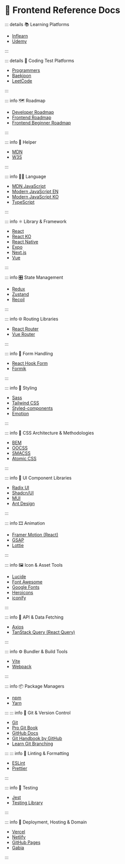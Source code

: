# 📑 Frontend Reference Docs

::: details 📚 Learning Platforms

- [Inflearn](https://www.inflearn.com/)
- [Udemy](https://www.udemy.com/)

:::

::: details 🧠 Coding Test Platforms

- [Programmers](https://school.programmers.co.kr/)
- [Baekjoon](https://www.acmicpc.net/)
- [LeetCode](https://leetcode.com/)

:::

::: info 🗺️ Roadmap

- [Developer Roadmap](https://github.com/kamranahmedse/developer-roadmap?tab=readme-ov-file)
- [Frontend Roadmap](https://roadmap.sh/frontend)
- [Frontend Beginner Roadmap](https://roadmap.sh/frontend?r=frontend-beginner)

:::

::: info 💊 Helper

- [MDN](https://developer.mozilla.org/ko/)
- [W3S](https://www.w3schools.com/)

:::

::: info 👩‍💻 Language

- [MDN JavaScript](https://developer.mozilla.org/ko/docs/Web/JavaScript)
- [Modern JavaScript EN](https://javascript.info/)
- [Modern JavaScript KO](https://ko.javascript.info/)
- [TypeScript](https://www.typescriptlang.org/ko/docs/handbook/intro.html)

:::

::: info ⚛️ Library & Framework

- [React](https://react.dev/)
- [React KO](https://ko.react.dev/)
- [React Native](https://reactnative.dev/)
- [Expo](https://docs.expo.dev/)
- [Next.js](https://nextjs.org/docs)
- [Vue](https://vuejs.org/guide/introduction.html)

:::

::: info 🎛 State Management

- [Redux](https://redux.js.org/)
- [Zustand](https://zustand.docs.pmnd.rs/getting-started/introduction)
- [Recoil](https://recoiljs.org/docs/introduction/getting-started/)

:::

::: info 🌐 Routing Libraries

- [React Router](https://reactrouter.com/en/main)
- [Vue Router](https://router.vuejs.org/)

:::

::: info 📝 Form Handling

- [React Hook Form](https://react-hook-form.com/)
- [Formik](https://formik.org/)

:::

::: info 🎨 Styling

- [Sass](https://sass-lang.com/documentation)
- [Tailwind CSS](https://tailwindcss.com/docs/installation/using-vite)
- [Styled-components](https://styled-components.com/docs)
- [Emotion](https://emotion.sh/docs/introduction)

:::

::: info 🧱 CSS Architecture & Methodologies

- [BEM](https://getbem.com/introduction/)
- [OOCSS](https://github.com/stubbornella/oocss/wiki)
- [SMACSS](https://smacss.com/)
- [Atomic CSS](https://acss.io/)

:::

::: info 🧱 UI Component Libraries

- [Radix UI](https://www.radix-ui.com/docs/primitives/overview/introduction)
- [Shadcn/UI](https://ui.shadcn.dev/)
- [MUI](https://mui.com/)
- [Ant Design](https://ant.design/)

:::

::: info 🎞 Animation

- [Framer Motion (React)](https://www.framer.com/motion/)
- [GSAP](https://gsap.com/docs/v3/)
- [Lottie](https://lottiefiles.com/kr/)

:::

::: info 🖼 Icon & Asset Tools

- [Lucide](https://lucide.dev/)
- [Font Awesome](https://fontawesome.com/icons)
- [Google Fonts](https://fonts.google.com/)
- [Heroicons](https://heroicons.com/)
- [iconify](https://icon-sets.iconify.design/)

:::

::: info 🔌 API & Data Fetching

- [Axios](https://axios-http.com/docs/intro)
- [TanStack Query (React Query)](https://tanstack.com/query/latest)

:::

::: info ⚙️ Bundler & Build Tools

- [Vite](https://vite.dev/guide/)
- [Webpack](https://webpack.js.org/concepts/)

:::

::: info 📦 Package Managers

- [npm](https://docs.npmjs.com/)
- [Yarn](https://classic.yarnpkg.com/en/docs/)

:::
::: info 🌱 Git & Version Control

- [Git](https://git-scm.com/doc)
- [Pro Git Book](https://git-scm.com/book/en/v2)
- [GitHub Docs](https://docs.github.com/en)
- [Git Handbook by GitHub](https://guides.github.com/introduction/git-handbook/)
- [Learn Git Branching](https://learngitbranching.js.org/)

:::
::: info 🧹 Linting & Formatting

- [ESLint](https://eslint.org/docs/latest/)
- [Prettier](https://prettier.io/docs/en/index.html)

:::

::: info 🧪 Testing

- [Jest](https://jestjs.io/docs/getting-started)
- [Testing Library](https://testing-library.com/docs/)

:::

::: info 🚀 Deployment, Hosting & Domain

- [Vercel](https://vercel.com/docs)
- [Netlify](https://docs.netlify.com/)
- [GitHub Pages](https://docs.github.com/en/pages)
- [Gabia](https://www.gabia.com/)

:::
